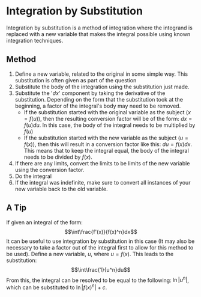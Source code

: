 # Integration by Substitution
Integration by substitution is a method of integration where the integrand is replaced with a new variable that makes the integral possible using known integration techniques.

## Method
1. Define a new variable, related to the original in some simple way. This substitution is often given as part of the question
2. Substitute the body of the integration using the substitution just made. 
3. Substitute the '$dx$' component by taking the derivative of the substitution. Depending on the form that the substitution took at the beginning, a factor of the integral's body may need to be removed.
	- If the substitution started with the original variable as the subject ($x = f(u)$), then the resulting conversion factor will be of the form: $dx = f(u)du$. In this case, the body of the integral needs to be multiplied by $f(u)$
	- If the substitution started with the new variable as the subject ($u = f(x)$), then this will result in a conversion factor like this: $du = f(x)dx$. This means that to keep the integral equal, the body of the integral needs to be divided by $f(x)$.
4. If there are any limits, convert the limits to be limits of the new variable using the conversion factor.
5. Do the integral
6. If the integral was indefinite, make sure to convert all instances of your new variable back to the old variable.

## A Tip
If given an integral of the form: $$\int\frac{f'(x)}{f(x)^n}dx$$
It can be useful to use integration by substitution in this case (It may also be necessary to take a factor out of the integral first to allow for this method to be used). Define a new variable, $u$, where $u = f(x)$. This leads to the substitution: $$\int\frac{1}{u^n}du$$
From this, the integral can be resolved to be equal to the following: $\ln|u^n|$, which can be substituted to $\ln|f(x)^n| + c$.

